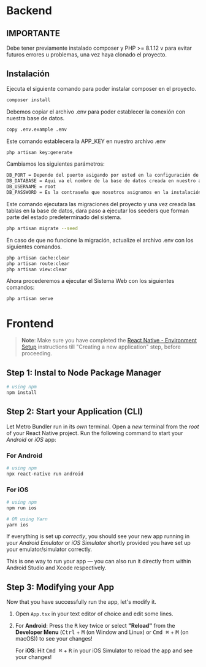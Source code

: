 
# Backend

## IMPORTANTE
Debe tener previamente instalado composer y PHP >= 8.1.12 v para evitar futuros errores u problemas, una vez haya clonado el proyecto.

## Instalación

Ejecuta el siguiente comando para poder instalar composer en el proyecto.
```bash
composer install
```
Debemos copiar el archivo .env para poder establecer la conexión con nuestra base de datos.
```bash
copy .env.example .env
```
Este comando establecera la APP_KEY en nuestro archivo .env
```bash
php artisan key:generate
```
Cambiamos los siguientes parámetros:
```bash
DB_PORT = Depende del puerto asigando por usted en la configuración de su base de datos(default: 3306)
DB_DATABASE = Aqui va el nombre de la base de datos creada en nuestro administrador de base de datos preferido.
DB_USERNAME = root
DB_PASSWORD = Es la contraseña que nosotros asignamos en la instalación, en caso de utilizar Xampp, Laragon, etc.. Este campo se debe dejar vacio.
```
Este comando ejecutara las migraciones del proyecto y una vez creada las tablas en la base de datos, dara paso a ejecutar los seeders que forman parte del estado predeterminado del sistema.
```bash
php artisan migrate --seed
```
En caso de que no funcione la migración, actualize el archivo .env con los siguientes comandos.
```bash
php artisan cache:clear
php artisan route:clear
php artisan view:clear
```
Ahora procederemos a ejecutar el Sistema Web con los siguientes comandos:
```bash
php artisan serve
```



# Frontend

>**Note**: Make sure you have completed the [React Native - Environment Setup](https://reactnative.dev/docs/environment-setup) instructions till "Creating a new application" step, before proceeding.

## Step 1: Instal to Node Package Manager

```bash
# using npm
npm install
```

## Step 2: Start your Application (CLI)

Let Metro Bundler run in its _own_ terminal. Open a _new_ terminal from the _root_ of your React Native project. Run the following command to start your _Android_ or _iOS_ app:

### For Android

```bash
# using npm
npx react-native run android
```
### For iOS

```bash
# using npm
npm run ios
```
```bash
# OR using Yarn
yarn ios
```

If everything is set up _correctly_, you should see your new app running in your _Android Emulator_ or _iOS Simulator_ shortly provided you have set up your emulator/simulator correctly.

This is one way to run your app — you can also run it directly from within Android Studio and Xcode respectively.

## Step 3: Modifying your App

Now that you have successfully run the app, let's modify it.

1. Open `App.tsx` in your text editor of choice and edit some lines.
2. For **Android**: Press the <kbd>R</kbd> key twice or select **"Reload"** from the **Developer Menu** (<kbd>Ctrl</kbd> + <kbd>M</kbd> (on Window and Linux) or <kbd>Cmd ⌘</kbd> + <kbd>M</kbd> (on macOS)) to see your changes!

   For **iOS**: Hit <kbd>Cmd ⌘</kbd> + <kbd>R</kbd> in your iOS Simulator to reload the app and see your changes!
